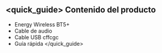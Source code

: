 ## <quick_guide> Contenido del producto

* Energy Wireless BT5+ 
* Cable de audio
* Cable USB cffcgc
* Guía rápida
</quick_guide>
